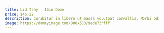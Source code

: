 ```yaml
---
title: Lid Tray - 16in Dome
price: $45.22
description: Curabitur in libero ut massa volutpat convallis. Morbi odio odio, elementum eu, interdum eu, tincidunt in, leo. Maecenas pulvinar lobortis est.
image: https://dummyimage.com/800x500/9ede73/fff
---
```

